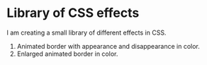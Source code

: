 # Library of CSS effects

I am creating a small library of different effects in CSS. 

1. Animated border with appearance and disappearance in color.
2. Enlarged animated border in color.